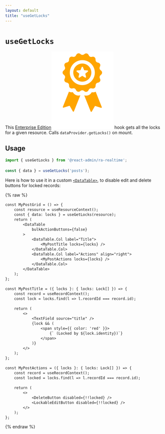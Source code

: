 ```yaml
---
layout: default
title: "useGetLocks"
---
```


# `useGetLocks`

This [Enterprise Edition](https://react-admin-ee.marmelab.com)<img class="icon" src="./img/premium.svg" alt="React Admin Enterprise Edition icon" /> hook gets all the locks for a given resource. Calls `dataProvider.getLocks()` on mount.

## Usage

```jsx
import { useGetLocks } from '@react-admin/ra-realtime';

const { data } = useGetLocks('posts');
```

Here is how to use it in a custom [`<DataTable>`](./DataTable.md), to disable edit and delete buttons for locked records:

{% raw %}
```tsx
const MyPostGrid = () => {
    const resource = useResourceContext();
    const { data: locks } = useGetLocks(resource);
    return (
        <DataTable
            bulkActionButtons={false}
        >
            <DataTable.Col label="Title">
                <MyPostTitle locks={locks} />
            </DataTable.Col>
            <DataTable.Col label="Actions" align="right">
                <MyPostActions locks={locks} />
            </DataTable.Col>
        </DataTable>
    );
};

const MyPostTitle = ({ locks }: { locks: Lock[] }) => {
    const record = useRecordContext();
    const lock = locks.find(l => l.recordId === record.id);

    return (
        <>
            <TextField source="title" />
            {lock && (
                <span style={{ color: 'red' }}>
                    {` (Locked by ${lock.identity})`}
                </span>
            )}
        </>
    );
};

const MyPostActions = ({ locks }: { locks: Lock[] }) => {
    const record = useRecordContext();
    const locked = locks.find(l => l.recordId === record.id);

    return (
        <>
            <DeleteButton disabled={!!locked} />
            <LockableEditButton disabled={!!locked} />
        </>
    );
};
```
{% endraw %}
